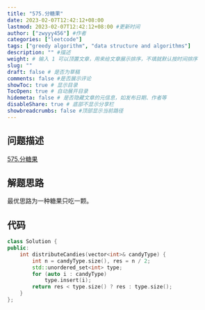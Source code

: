 ```yaml
---
title: "575.分糖果"
date: 2023-02-07T12:42:12+08:00
lastmod: 2023-02-07T12:42:12+08:00 #更新时间
author: ["zwyyy456"] #作者
categories: ["leetcode"]
tags: ["greedy algorithm", "data structure and algorithms"]
description: "" #描述
weight: # 输入 1 可以顶置文章，用来给文章展示排序，不填就默认按时间排序
slug: ""
draft: false # 是否为草稿
comments: false #是否展示评论
showToc: true # 显示目录
TocOpen: true # 自动展开目录
hidemeta: false # 是否隐藏文章的元信息，如发布日期、作者等
disableShare: true # 底部不显示分享栏
showbreadcrumbs: false #顶部显示当前路径
---
```

## 问题描述
[575.分糖果](https://leetcode.cn/problems/distribute-candies/)

## 解题思路
最优思路为一种糖果只吃一颗。

## 代码
```cpp
class Solution {
public:
    int distributeCandies(vector<int>& candyType) {
        int n = candyType.size(), res = n / 2;
        std::unordered_set<int> type;
        for (auto i : candyType)
            type.insert(i);
        return res < type.size() ? res : type.size();
    }
};
```